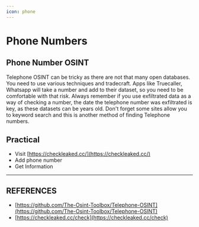 ```yaml
---
icon: phone
---
```


# Phone Numbers

## Phone Number OSINT

Telephone OSINT can be tricky as there are not that many open databases. You need to use various techniques and tradecraft. Apps like Truecaller, Whatsapp will take a number and add to their dataset, so you need to be comfortable with that risk. Always remember if you use exfiltrated data as a way of checking a number, the date the telephone number was exfiltrated is key, as these datasets can be years old. Don't forget some sites allow you to keyword search and this is another method of finding Telephone numbers.

## Practical

* Visit [https://checkleaked.cc/](https://checkleaked.cc/)
* Add phone number
* Get Information





***

## REFERENCES

* [https://github.com/The-Osint-Toolbox/Telephone-OSINT](https://github.com/The-Osint-Toolbox/Telephone-OSINT)
* [https://checkleaked.cc/check](https://checkleaked.cc/check)

